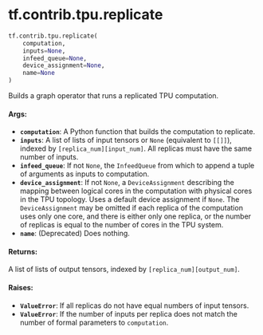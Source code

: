 <div itemscope itemtype="http://developers.google.com/ReferenceObject">
<meta itemprop="name" content="tf.contrib.tpu.replicate" />
<meta itemprop="path" content="Stable" />
</div>

# tf.contrib.tpu.replicate

``` python
tf.contrib.tpu.replicate(
    computation,
    inputs=None,
    infeed_queue=None,
    device_assignment=None,
    name=None
)
```

Builds a graph operator that runs a replicated TPU computation.

#### Args:

* <b>`computation`</b>: A Python function that builds the computation to replicate.
* <b>`inputs`</b>: A list of lists of input tensors or `None` (equivalent to
    `[[]]`), indexed by `[replica_num][input_num]`. All replicas must
    have the same number of inputs.
* <b>`infeed_queue`</b>: If not `None`, the `InfeedQueue` from which to append a tuple
    of arguments as inputs to computation.
* <b>`device_assignment`</b>: If not `None`, a `DeviceAssignment` describing the
    mapping between logical cores in the computation with physical cores in
    the TPU topology. Uses a default device assignment if `None`. The
    `DeviceAssignment` may be omitted if each replica of the computation uses
    only one core, and there is either only one replica, or the number of
    replicas is equal to the number of cores in the TPU system.
* <b>`name`</b>: (Deprecated) Does nothing.

#### Returns:

A list of lists of output tensors, indexed by `[replica_num][output_num]`.

#### Raises:

* <b>`ValueError`</b>: If all replicas do not have equal numbers of input tensors.
* <b>`ValueError`</b>: If the number of inputs per replica does not match
    the number of formal parameters to `computation`.